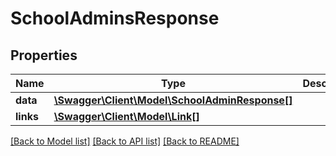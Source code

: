# SchoolAdminsResponse

## Properties
Name | Type | Description | Notes
------------ | ------------- | ------------- | -------------
**data** | [**\Swagger\Client\Model\SchoolAdminResponse[]**](SchoolAdminResponse.md) |  | [optional] 
**links** | [**\Swagger\Client\Model\Link[]**](Link.md) |  | [optional] 

[[Back to Model list]](../../README.md#documentation-for-models) [[Back to API list]](../../README.md#documentation-for-api-endpoints) [[Back to README]](../../README.md)

